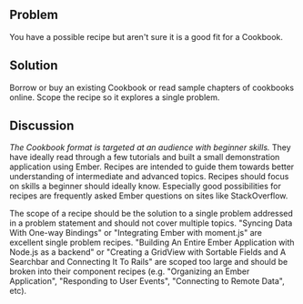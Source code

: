 ## Problem
You have a possible recipe but aren't sure it is a good fit for a Cookbook.

## Solution
Borrow or buy an existing Cookbook or read sample chapters of cookbooks online. Scope the recipe so it explores a single problem.

## Discussion
*The Cookbook format is targeted at an audience with beginner skills.* They have ideally read through a few tutorials and built a small demonstration application using Ember. Recipes are intended to guide them towards better understanding of intermediate and advanced topics. Recipes should focus on skills a beginner should ideally know. Especially good possibilities for recipes are frequently asked Ember questions on sites like StackOverflow.

The scope of a recipe should be the solution to a single problem addressed in a problem statement and should not cover multiple topics. "Syncing Data With One-way Bindings" or "Integrating Ember with moment.js" are excellent single problem recipes. "Building An Entire Ember Application with Node.js as a backend" or "Creating a GridView with Sortable Fields and A Searchbar and Connecting It To Rails" are scoped too large and should be broken into their component recipes (e.g. "Organizing an Ember Application", "Responding to User Events", "Connecting to Remote Data", etc).
